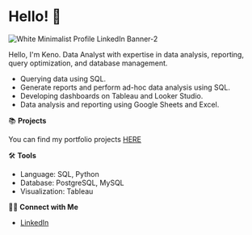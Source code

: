 # Hello! 👋

![White Minimalist Profile LinkedIn Banner-2](https://github.com/user-attachments/assets/41716727-c94e-4893-8113-0daa83a85878)


Hello, I'm Keno. Data Analyst with expertise in data analysis, reporting, query optimization, and database management.

- Querying data using SQL.
- Generate reports and perform ad-hoc data analysis using SQL.
- Developing dashboards on Tableau and Looker Studio.
- Data analysis and reporting using Google Sheets and Excel.
  
📚 **Projects**

You can find my portfolio projects [HERE](https://github.com/osimakeno/Portfolio-Guide/blob/main/README.md)

🛠️ **Tools**
- Language: SQL, Python
- Database: PostgreSQL, MySQL
- Visualization: Tableau

👋🏻 **Connect with Me**
- [LinkedIn](www.linkedin.com/in/osimakeno)
